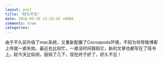 ```yaml
---
layout: post
title: "好久不见"
date: 2016-09-26 21:23:43 +0800
comments: true
categories: 
---
```


  由于不久前升级了mac系统，又重新配置了Cocoapods环境，不知为何导致博客上传就一直失败。最近也比较忙，一直没时间鼓捣它，新的文章也都写在了简书上。趁今天比较闲，鼓捣了几下，现在终于好了，好久不见！
